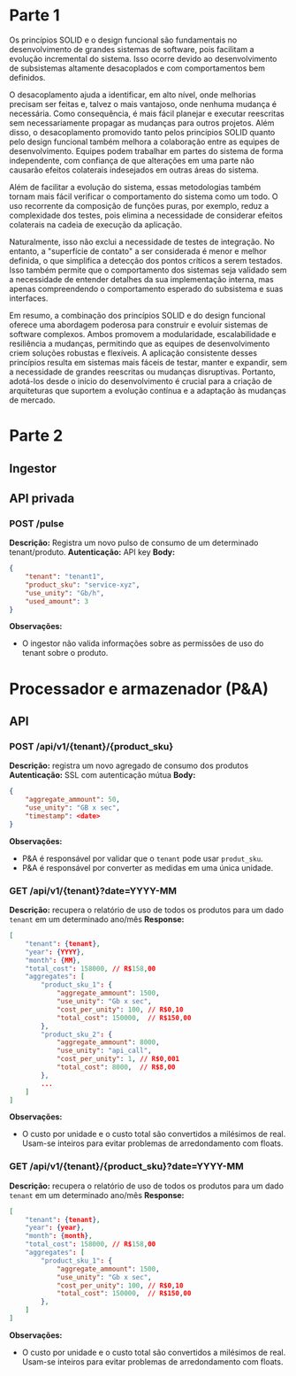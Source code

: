 # Parte 1

Os princípios SOLID e o design funcional são fundamentais no desenvolvimento de grandes sistemas de software, pois facilitam a evolução incremental do sistema. Isso ocorre devido ao desenvolvimento de subsistemas altamente desacoplados e com comportamentos bem definidos.

O desacoplamento ajuda a identificar, em alto nível, onde melhorias precisam ser feitas e, talvez o mais vantajoso, onde nenhuma mudança é necessária. Como consequência, é mais fácil planejar e executar reescritas sem necessariamente propagar as mudanças para outros projetos. Além disso, o desacoplamento promovido tanto pelos princípios SOLID quanto pelo design funcional também melhora a colaboração entre as equipes de desenvolvimento. Equipes podem trabalhar em partes do sistema de forma independente, com confiança de que alterações em uma parte não causarão efeitos colaterais indesejados em outras áreas do sistema.

Além de facilitar a evolução do sistema, essas metodologias também tornam mais fácil verificar o comportamento do sistema como um todo. O uso recorrente da composição de funções puras, por exemplo, reduz a complexidade dos testes, pois elimina a necessidade de considerar efeitos colaterais na cadeia de execução da aplicação.

Naturalmente, isso não exclui a necessidade de testes de integração. No entanto, a "superfície de contato" a ser considerada é menor e melhor definida, o que simplifica a detecção dos pontos críticos a serem testados. Isso também permite que o comportamento dos sistemas seja validado sem a necessidade de entender detalhes da sua implementação interna, mas apenas compreendendo o comportamento esperado do subsistema e suas interfaces.

Em resumo, a combinação dos princípios SOLID e do design funcional oferece uma abordagem poderosa para construir e evoluir sistemas de software complexos. Ambos promovem a modularidade, escalabilidade e resiliência a mudanças, permitindo que as equipes de desenvolvimento criem soluções robustas e flexíveis. A aplicação consistente desses princípios resulta em sistemas mais fáceis de testar, manter e expandir, sem a necessidade de grandes reescritas ou mudanças disruptivas. Portanto, adotá-los desde o início do desenvolvimento é crucial para a criação de arquiteturas que suportem a evolução contínua e a adaptação às mudanças de mercado.

# Parte 2

## Ingestor

## API privada

### POST /pulse

**Descrição:** Registra um novo pulso de consumo de um determinado tenant/produto.
**Autenticação:** API key
**Body:**

```json
{
    "tenant": "tenant1",
    "product_sku": "service-xyz",
    "use_unity": "Gb/h",
    "used_amount": 3
}
```

**Observações:**

- O ingestor não valida informações sobre as permissões de uso do tenant sobre o produto.

# Processador e armazenador (P&A)

## API

### POST /api/v1/{tenant}/{product_sku}

**Descrição:** registra um novo agregado de consumo dos produtos
**Autenticação:** SSL com autenticação mútua
**Body:**

```json
{
    "aggregate_ammount": 50,
    "use_unity": "GB x sec",
    "timestamp": <date>
}
```

**Observações:**

- P&A é responsável por validar que o `tenant` pode usar `produt_sku`.
- P&A é responsável por converter as medidas em uma única unidade.


### GET /api/v1/{tenant}?date=YYYY-MM

**Descrição:** recupera o relatório de uso de todos os produtos para um dado `tenant` em um determinado ano/mês
**Response:**

```json
[
    "tenant": {tenant},
    "year": {YYYY},
    "month": {MM},
    "total_cost": 158000, // R$158,00
    "aggregates": [
        "product_sku_1": {
            "aggregate_ammount": 1500,
            "use_unity": "Gb x sec",
            "cost_per_unity": 100, // R$0,10
            "total_cost": 150000,  // R$150,00
        },
        "product_sku_2": {
            "aggregate_ammount": 8000,
            "use_unity": "api_call",
            "cost_per_unity": 1, // R$0,001
            "total_cost": 8000,  // R$8,00
        },
        ...
    ]
]
```

**Observações:**

- O custo por unidade e o custo total são convertidos a milésimos de real. Usam-se inteiros para evitar problemas de arredondamento com floats.

### GET /api/v1/{tenant}/{product_sku}?date=YYYY-MM

**Descrição:** recupera o relatório de uso de todos os produtos para um dado `tenant` em um determinado ano/mês
**Response:**

```json
[
    "tenant": {tenant},
    "year": {year},
    "month": {month},
    "total_cost": 158000, // R$158,00
    "aggregates": [
        "product_sku_1": {
            "aggregate_ammount": 1500,
            "use_unity": "Gb x sec",
            "cost_per_unity": 100, // R$0,10
            "total_cost": 150000,  // R$150,00
        },
    ]
]
```

**Observações:**

- O custo por unidade e o custo total são convertidos a milésimos de real. Usam-se inteiros para evitar problemas de arredondamento com floats.
